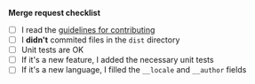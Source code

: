 **Merge request checklist**

- [ ] I read the [guidelines for contributing](https://github.com/mistic100/jQuery-QueryBuilder/blob/master/.github/CONTRIBUTING.md)
- [ ] I **didn't** commited files in the `dist` directory
- [ ] Unit tests are OK
- [ ] If it's a new feature, I added the necessary unit tests
- [ ] If it's a new language, I filled the `__locale` and `__author` fields
